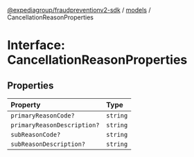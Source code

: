 [@expediagroup/fraudpreventionv2-sdk](../../index.md) / [models](../index.md) / CancellationReasonProperties

# Interface: CancellationReasonProperties

## Properties

| Property | Type |
| :------ | :------ |
| `primaryReasonCode?` | `string` |
| `primaryReasonDescription?` | `string` |
| `subReasonCode?` | `string` |
| `subReasonDescription?` | `string` |
